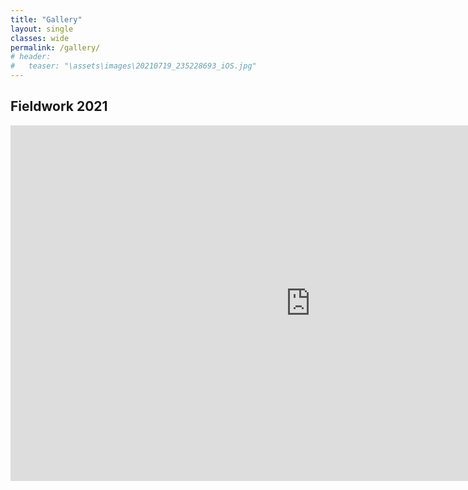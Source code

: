 ```yaml
---
title: "Gallery"
layout: single
classes: wide
permalink: /gallery/
# header:
#   teaser: "\assets\images\20210719_235228693_iOS.jpg"
---
```


## Fieldwork 2021
<iframe src="https://docs.google.com/presentation/d/e/2PACX-1vTNnKlrYmt5KUkmtJdppMxiJgosDgkms4UslNRX9d7b9mPwFeZdXYyvG6sMJo_hUb-z0jxptfeEoYw6/embed?start=true&loop=true&delayms=3000" frameborder="0" width="960" height="569" allowfullscreen="true" mozallowfullscreen="true" webkitallowfullscreen="true"></iframe>